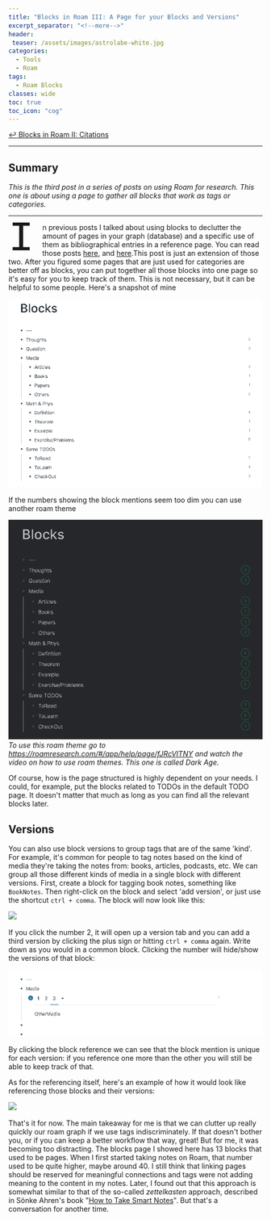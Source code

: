 ```yaml
---
title: "Blocks in Roam III: A Page for your Blocks and Versions"
excerpt_separator: "<!--more-->"
header: 
 teaser: /assets/images/astrolabe-white.jpg
categories:
  - Tools
  - Roam
tags:
  - Roam Blocks
classes: wide
toc: true
toc_icon: "cog"
---
```


[↩ Blocks in Roam II: Citations](https://costarichard.github.io/tools/roam/roam-blocksII-citations/)

---
## Summary


*This is the third post in a series of posts on using Roam for research. This one is about using a page to gather all blocks that work as tags or categories.*

---


<p><span style="float: left; width: 0.8em; font-size: 600%; font-family: Georgia, courier; line-height: 75%;">I</span>n previous posts I talked about using blocks to declutter the amount of pages in your graph (database) and a specific use of them as bibliographical entries in a reference page. You can read those posts <a href="https://costarichard.github.io/tools/roam/roam-blocks/">here</a>, and <a href= "https://costarichard.github.io/tools/roam/roam-blocksII-citations/">here</a>.This post is just an extension of those two. After you figured some pages that are just used for categories are better off as blocks, you can put together all those blocks into one page so it's easy for you to keep track of them. This is not necessary, but it can be helpful to some people. Here's a snapshot of mine</p>

![](/assets/images/roam-blockpage/blocks_page.png)


If the numbers showing the block mentions seem too dim you can use another roam theme

![](/assets/images/roam-blockpage/blocks_page_dark_age.png)
*To use this roam theme go to https://roamresearch.com/#/app/help/page/fJRcVITNY and watch the video on how to use roam themes. This one is called Dark Age.*

Of course, how is the page structured is highly dependent on your needs. I could, for example, put the blocks related to TODOs in the default TODO page. It doesn't matter that much as long as you can find all the relevant blocks later.

## Versions

You can also use block versions to group tags that are of the same 'kind'. For example, it's common for people to tag notes based on the kind of media they're taking the notes from: books, articles, podcasts, etc. We can group all those different kinds of media in a single block with different versions. First, create a block for tagging book notes, something like `BookNotes`. Then right-click on the block and select 'add version', or just use the shortcut `ctrl + comma`. The block will now look like this:

![](https://firebasestorage.googleapis.com/v0/b/firescript-577a2.appspot.com/o/imgs%2Fapp%2FMinHjerne%2FF2ECKdMT_u.png?alt=media&token=a55ebe83-4746-40f5-9345-4524000ab5e3)

If you click the number 2, it will open up a version tab and you can add a third version by clicking the plus sign or hitting `ctrl + comma` again. Write down as you would in a common block. Clicking the number will hide/show the versions of that block: 

![](/assets/images/roam-blockpage/roam-version.gif)


By clicking the block reference we can see that the block mention is unique for each version: if you reference one more than the other you will still be able to keep track of that.

As for the referencing itself, here's an example of how it would look like referencing those blocks and their versions:

![](https://firebasestorage.googleapis.com/v0/b/firescript-577a2.appspot.com/o/imgs%2Fapp%2FMinHjerne%2FOw0L8YefbE.png?alt=media&token=ceda2760-e8a4-40d2-baab-f55d59ed3b13)

That's it for now. The main takeaway for me is that we can clutter up really quickly our roam graph if we use tags indiscriminately. If that doesn't bother you, or if you can keep a better workflow that way, great! But for me, it was becoming too distracting. The blocks page I showed here has 13 blocks that used to be pages. When I first started taking notes on Roam, that number used to be quite higher, maybe around 40. I still think that linking pages should be reserved for meaningful connections and tags were not adding meaning to the content in my notes. Later, I found out that this approach is somewhat similar to that of the so-called _zettelkasten_ approach, described in Sönke Ahren's book "[How to Take Smart Notes](https://www.amazon.com/How-Take-Smart-Notes-Nonfiction-ebook/dp/B06WVYW33Y)". But that's a conversation for another time.

